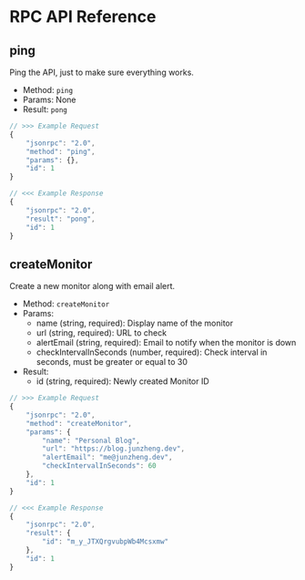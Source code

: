 # RPC API Reference

## ping

Ping the API, just to make sure everything works.

* Method: `ping`
* Params: None
* Result: `pong`

```js
// >>> Example Request
{
    "jsonrpc": "2.0",
    "method": "ping",
    "params": {},
    "id": 1
}

// <<< Example Response
{
    "jsonrpc": "2.0",
    "result": "pong",
    "id": 1
}
```

## createMonitor

Create a new monitor along with email alert.

* Method: `createMonitor`
* Params:
  * name (string, required): Display name of the monitor
  * url (string, required): URL to check
  * alertEmail (string, required): Email to notify when the monitor is down
  * checkIntervalInSeconds (number, required): Check interval in seconds, must be greater or equal to 30
* Result:
  * id (string, required): Newly created Monitor ID

```js
// >>> Example Request
{
    "jsonrpc": "2.0",
    "method": "createMonitor",
    "params": {
        "name": "Personal Blog",
        "url": "https://blog.junzheng.dev",
        "alertEmail": "me@junzheng.dev",
        "checkIntervalInSeconds": 60
    },
    "id": 1
}

// <<< Example Response
{
    "jsonrpc": "2.0",
    "result": {
        "id": "m_y_JTXQrgvubpWb4Mcsxmw"
    },
    "id": 1
}
```
